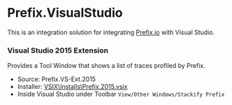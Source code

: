 # Prefix.VisualStudio

This is an integration solution for integrating [Prefix.io](http://www.prefix.io) with Visual Studio.


### Visual Studio 2015 Extension

Provides a Tool Window that shows a list of traces profiled by Prefix. 

* Source: Prefix.VS-Ext.2015
* Installer: [VSIX\Installs\Prefix.2015.vsix](VSIX/Installs/PREFIX.2015.vsix?raw=true)
* Inside Visual Studio under Toolbar `View/Other Windows/Stackify Prefix`
